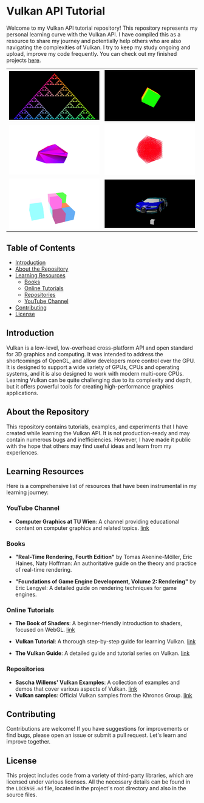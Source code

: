 # Vulkan API Tutorial

Welcome to my Vulkan API tutorial repository! This repository represents my personal learning curve with the Vulkan API. I have compiled this as a resource to share my journey and potentially help others who are also navigating the complexities of Vulkan. I try to keep my study ongoing and upload, improve my code frequently. You can check out my finished projects [here](https://github.com/szabo-krisztian/VkTutorial/tree/master/code/finished-projects).

<div align="center">
  <table style="width: 100%; max-width: 1200px; border-collapse: collapse;">
    <tr>
      <td style="width: 50%; text-align: center;">
        <a href="https://github.com/szabo-krisztian/VkTutorial/tree/master/code/finished-projects/sierpinski-triangle" target="_blank">
          <img src="https://github.com/szabo-krisztian/VkTutorial/blob/master/images/fractal.png?raw=true" style="max-width: 100%; height: auto;" alt="Fractal"/>
        </a>
      </td>
      <td style="width: 50%; text-align: center;">
        <a href="https://github.com/szabo-krisztian/VkTutorial/tree/master/code/finished-projects/rotating-cube" target="_blank">
          <img src="https://github.com/szabo-krisztian/VkTutorial/blob/master/images/spinning_cube.gif" style="max-width: 100%; height: auto;" alt="Spinning Cube"/>
        </a>
      </td>
    </tr>
    <tr>
      <td style="width: 50%; text-align: center;">
        <a href="https://github.com/szabo-krisztian/VkTutorial/tree/master/code/finished-projects/mesh-shooter" target="_blank">
          <img src="https://github.com/szabo-krisztian/VkTutorial/blob/master/images/mesh_shooter.gif" style="max-width: 100%; height: auto;" alt="Mesh Shooter"/>
        </a>
      </td>
      <td style="width: 50%; text-align: center;">
        <a href="https://github.com/szabo-krisztian/VkTutorial/tree/master/code/finished-projects/mesh-division" target="_blank">
          <img src="https://github.com/szabo-krisztian/VkTutorial/blob/master/images/icosahedron.gif" style="max-width: 100%; height: auto;" alt="Icosahedron"/>
        </a>
      </td>
    </tr>
    <tr>
      <td style="width: 50%; text-align: center;">
        <a href="https://github.com/szabo-krisztian/VkTutorial/tree/master/code/finished-projects/cube-builder" target="_blank">
          <img src="https://github.com/szabo-krisztian/VkTutorial/blob/master/images/cube_builder.gif" style="max-width: 100%; height: auto;" alt="Cube Builder"/>
        </a>
      </td>
      <td style="width: 50%; text-align: center;">
        <a href="https://github.com/szabo-krisztian/VkTutorial/tree/master/code/finished-projects/model-loading" target="_blank">
          <img src="https://github.com/szabo-krisztian/VkTutorial/blob/master/images/bugatti.gif" style="max-width: 100%; height: auto;" alt="Bugatti"/>
        </a>
      </td>
    </tr>
  </table>
</div>


## Table of Contents
- [Introduction](#introduction)
- [About the Repository](#about-the-repository)
- [Learning Resources](#learning-resources)
  - [Books](#books)
  - [Online Tutorials](#online-tutorials)
  - [Repositories](#repositories)
  - [YouTube Channel](#youtube-channel)
- [Contributing](#contributing)
- [License](#license)

## Introduction

Vulkan is a low-level, low-overhead cross-platform API and open standard for 3D graphics and computing. It was intended to address the shortcomings of OpenGL, and allow developers more control over the GPU. It is designed to support a wide variety of GPUs, CPUs and operating systems, and it is also designed to work with modern multi-core CPUs. Learning Vulkan can be quite challenging due to its complexity and depth, but it offers powerful tools for creating high-performance graphics applications. 

## About the Repository

This repository contains tutorials, examples, and experiments that I have created while learning the Vulkan API. It is not production-ready and may contain numerous bugs and inefficiencies. However, I have made it public with the hope that others may find useful ideas and learn from my experiences.

## Learning Resources

Here is a comprehensive list of resources that have been instrumental in my learning journey:

### YouTube Channel
- **Computer Graphics at TU Wien**: A channel providing educational content on computer graphics and related topics. [link](https://www.youtube.com/@cgtuwien)

### Books
- **"Real-Time Rendering, Fourth Edition"** by Tomas Akenine-Möller, Eric Haines, Naty Hoffman: An authoritative guide on the theory and practice of real-time rendering.

- **"Foundations of Game Engine Development, Volume 2: Rendering"** by Eric Lengyel: A detailed guide on rendering techniques for game engines.

### Online Tutorials
- **The Book of Shaders**: A beginner-friendly introduction to shaders, focused on WebGL. [link](https://thebookofshaders.com/)

- **Vulkan Tutorial**: A thorough step-by-step guide for learning Vulkan. [link](https://vulkan-tutorial.com/)

- **The Vulkan Guide**: A detailed guide and tutorial series on Vulkan. [link](https://vkguide.dev/)

### Repositories
- **Sascha Willems' Vulkan Examples**: A collection of examples and demos that cover various aspects of Vulkan. [link](https://github.com/SaschaWillems/Vulkan)
- **Vulkan samples**: Official Vulkan samples from the Khronos Group. [link](https://github.com/KhronosGroup/Vulkan-Samples)

## Contributing

Contributions are welcome! If you have suggestions for improvements or find bugs, please open an issue or submit a pull request. Let's learn and improve together.

## License

This project includes code from a variety of third-party libraries, which are licensed under various licenses. All the necessary details can be found in the `LICENSE.md` file, located in the project's root directory and also in the source files.
